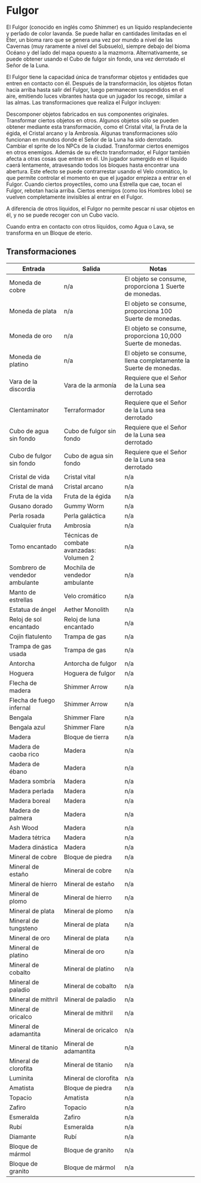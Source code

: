 # Fulgor

El Fulgor (conocido en inglés como Shimmer) es un líquido resplandeciente y perlado de color lavanda. Se puede hallar en cantidades limitadas en el Éter, un bioma raro que se genera una vez por mundo a nivel de las Cavernas (muy raramente a nivel del Subsuelo), siempre debajo del bioma Océano y del lado del mapa opuesto a la mazmorra. Alternativamente, se puede obtener usando el Cubo de fulgor sin fondo, una vez derrotado el Señor de la Luna.

El Fulgor tiene la capacidad única de transformar objetos y entidades que entren en contacto con él. Después de la transformación, los objetos flotan hacia arriba hasta salir del Fulgor, luego permanecen suspendidos en el aire, emitiendo luces vibrantes hasta que un jugador los recoge, similar a las almas. Las transformaciones que realiza el Fulgor incluyen:

Descomponer objetos fabricados en sus componentes originales.
Transformar ciertos objetos en otros. Algunos objetos sólo se pueden obtener mediante esta transformación, como el Cristal vital, la Fruta de la égida, el Cristal arcano y la Ambrosía. Algunas transformaciones sólo funcionan en mundos donde el Señor de la Luna ha sido derrotado.
Cambiar el sprite de los NPCs de la ciudad.
Transformar ciertos enemigos en otros enemigos.
Además de su efecto transformador, el Fulgor también afecta a otras cosas que entran en él. Un jugador sumergido en el líquido caerá lentamente, atravesando todos los bloques hasta encontrar una abertura. Este efecto se puede contrarrestar usando el Velo cromático, lo que permite controlar el momento en que el jugador empieza a entrar en el Fulgor. Cuando ciertos proyectiles, como una Estrella que cae, tocan el Fulgor, rebotan hacia arriba. Ciertos enemigos (como los Hombres lobo) se vuelven completamente invisibles al entrar en el Fulgor.

A diferencia de otros líquidos, el Fulgor no permite pescar ni usar objetos en él, y no se puede recoger con un Cubo vacío.

Cuando entra en contacto con otros líquidos, como Agua o Lava, se transforma en un Bloque de eterio.

## Transformaciones

| Entrada | Salida | Notas |
|---------|--------|-------|
| Moneda de cobre | n/a | El objeto se consume, proporciona 1 Suerte de monedas. |
| Moneda de plata | n/a | El objeto se consume, proporciona 100 Suerte de monedas. |
| Moneda de oro | n/a | El objeto se consume, proporciona 10,000 Suerte de monedas. |
| Moneda de platino | n/a | El objeto se consume, llena completamente la Suerte de monedas. |
| Vara de la discordia | Vara de la armonía | Requiere que el Señor de la Luna sea derrotado |
| Clentaminator | Terraformador | Requiere que el Señor de la Luna sea derrotado |
| Cubo de agua sin fondo | Cubo de fulgor sin fondo | Requiere que el Señor de la Luna sea derrotado |
| Cubo de fulgor sin fondo | Cubo de agua sin fondo | Requiere que el Señor de la Luna sea derrotado |
| Cristal de vida | Cristal vital | n/a |
| Cristal de maná | Cristal arcano | n/a |
| Fruta de la vida | Fruta de la égida | n/a |
| Gusano dorado | Gummy Worm | n/a |
| Perla rosada | Perla galáctica | n/a |
| Cualquier fruta | Ambrosia | n/a |
| Tomo encantado | Técnicas de combate avanzadas: Volumen 2 | n/a |
| Sombrero de vendedor ambulante | Mochila de vendedor ambulante | n/a |
| Manto de estrellas | Velo cromático | n/a |
| Estatua de ángel | Aether Monolith | n/a |
| Reloj de sol encantado | Reloj de luna encantado | n/a |
| Cojín flatulento | Trampa de gas | n/a |
| Trampa de gas usada | Trampa de gas | n/a |
| Antorcha | Antorcha de fulgor | n/a |
| Hoguera | Hoguera de fulgor | n/a |
| Flecha de madera | Shimmer Arrow | n/a |
| Flecha de fuego infernal | Shimmer Arrow | n/a |
| Bengala | Shimmer Flare | n/a |
| Bengala azul | Shimmer Flare | n/a |
| Madera | Bloque de tierra | n/a |
| Madera de caoba rico | Madera | n/a |
| Madera de ébano | Madera | n/a |
| Madera sombría | Madera | n/a |
| Madera perlada | Madera | n/a |
| Madera boreal | Madera | n/a |
| Madera de palmera | Madera | n/a |
| Ash Wood | Madera | n/a |
| Madera tétrica | Madera | n/a |
| Madera dinástica | Madera | n/a |
| Mineral de cobre | Bloque de piedra | n/a |
| Mineral de estaño | Mineral de cobre | n/a |
| Mineral de hierro | Mineral de estaño | n/a |
| Mineral de plomo | Mineral de hierro | n/a |
| Mineral de plata | Mineral de plomo | n/a |
| Mineral de tungsteno | Mineral de plata | n/a |
| Mineral de oro | Mineral de plata | n/a |
| Mineral de platino | Mineral de oro | n/a |
| Mineral de cobalto | Mineral de platino | n/a |
| Mineral de paladio | Mineral de cobalto | n/a |
| Mineral de mithril | Mineral de paladio | n/a |
| Mineral de oricalco | Mineral de mithril | n/a |
| Mineral de adamantita | Mineral de oricalco | n/a |
| Mineral de titanio | Mineral de adamantita | n/a |
| Mineral de clorofita | Mineral de titanio | n/a |
| Luminita | Mineral de clorofita | n/a |
| Amatista | Bloque de piedra | n/a |
| Topacio | Amatista | n/a |
| Zafiro | Topacio | n/a |
| Esmeralda | Zafiro | n/a |
| Rubí | Esmeralda | n/a |
| Diamante | Rubí | n/a |
| Bloque de mármol | Bloque de granito | n/a |
| Bloque de granito | Bloque de mármol | n/a |
